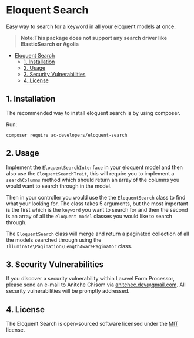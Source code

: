 # Eloquent Search
Easy way to search for a keyword in all your eloquent models at once.

>**Note:This package does not support any search driver like ElasticSearch or Agolia**

<!-- TOC -->

- [Eloquent Search](#eloquent-search)
    - [1. Installation](#1-installation)
    - [2. Usage](#2-usage)
    - [3. Security Vulnerabilities](#3-security-vulnerabilities)
    - [4. License](#4-license)

<!-- /TOC -->

## 1. Installation 
The recommended way to install eloquent search is by using composer.

Run:
```
composer require ac-developers/eloquent-search
```

## 2. Usage
Implement the `EloquentSearchInterface` in your eloquent model and then also use the `EloquentSearchTrait`, this will require you to implement a `searchColumns` method which should return an array of the columns you would want to search through in the model.

Then in your controller you would use the the `EloquentSearch` class to find what your looking for. The class takes 5 arguments, but the most important is the first which is the `keyword` you want to search for and then the second is an array of all the `eloquent model` classes you would like to search through.

The `EloquentSearch` class will merge and return a paginated collection of all the models searched through using the `Illuminate\Pagination\LengthAwarePaginator` class. 

## 3. Security Vulnerabilities
If you discover a security vulnerability within Laravel Form Processor, please send an e-mail to Anitche Chisom via anitchec.dev@gmail.com. All security vulnerabilities will be promptly addressed.

## 4. License
The Eloquent Search is open-sourced software licensed under the [MIT](LICENSE) license.